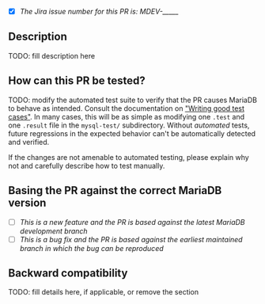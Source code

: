 <!--
Thank you for contributing to the MariaDB Server repository!

You can help us review your changes faster by filling this template <3

If you have any questions related to MariaDB or you just want to
hang out and meet other community members, please join us on
https://mariadb.zulipchat.com/ .
-->

<!--
If you've already identified a https://jira.mariadb.org/ issue
that seems to track this bug/feature, please add its number below.
-->
- [x] *The Jira issue number for this PR is: MDEV-_____*

<!--
An amazing description should answer some questions like:
1. What problem is the patch trying to solve?
2. If some output changed, what was it looking like before
   the change and how it's looking with this patch applied
3. Do you think this patch might introduce side-effects in
   other parts of the server?
-->
## Description
TODO: fill description here

## How can this PR be tested?

TODO: modify the automated test suite to verify that the PR causes MariaDB to
behave as intended. Consult the documentation on
["Writing good test cases"](https://mariadb.org/get-involved/getting-started-for-developers/writing-good-test-cases-mariadb-server).
In many cases, this will be as simple as modifying one `.test` and one `.result`
file in the `mysql-test/` subdirectory. Without _automated_ tests, future regressions
in the expected behavior can't be automatically detected and verified.

If the changes are not amenable to automated testing, please explain why not and
carefully describe how to test manually.

<!--
Tick one of the following boxes [x] to help us understand
if the base branch for the PR is correct
(Currently the earliest maintained branch is 10.3)
-->
## Basing the PR against the correct MariaDB version
- [ ] *This is a new feature and the PR is based against the latest MariaDB development branch*
- [ ] *This is a bug fix and the PR is based against the earliest maintained branch in which the bug can be reproduced*

<!--
You might consider answering some questions like:
1. Does this affect the on-disk format used by MariaDB?
2. Does this change any behavior experienced by a user
   who upgrades from a version prior to this patch?
3. Would a user be able to start MariaDB on a datadir
   created prior to your fix?
-->
## Backward compatibility
TODO: fill details here, if applicable, or remove the section
